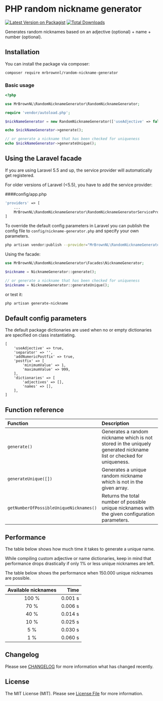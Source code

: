 # PHP random nickname generator

[![Latest Version on Packagist](https://img.shields.io/packagist/v/mrbrownnl/random-nickname-generator.svg?style=flat-square)](https://packagist.org/packages/mrbrownnl/random-nickname-generator)
[![Total Downloads](https://img.shields.io/packagist/dt/mrbrownnl/random-nickname-generator.svg?style=flat-square)](https://packagist.org/packages/mrbrownnl/random-nickname-generator)

Generates random nicknames based on an adjective (optional) + name + number (optional).

## Installation

You can install the package via composer:

```bash
composer require mrbrownnl/random-nickname-generator
```

### Basic usage

```php
<?php

use MrBrownNL\RandomNicknameGenerator\RandomNicknameGenerator;

require 'vendor/autoload.php';

$nickNameGenerator = new RandomNicknameGenerator(['useAdjective' => false]);

echo $nickNameGenerator->generate();

// or generate a nickname that has been checked for uniqueness
echo $nickNameGenerator->generateUnique();
```

## Using the Laravel facade

If you are using Laravel 5.5 and up, the service provider will automatically get registered.

For older versions of Laravel (<5.5), you have to add the service provider:

####config/app.php
```php
'providers' => [
    ...
    MrBrownNL\RandomNicknameGenerator\RandomNicknameGeneratorServiceProvider::class,
]
```

To override the default config parameters in Laravel
you can publish the config file to ```config/nickname-generator.php``` and specify your own parameters.
```bash
php artisan vendor:publish --provider="MrBrownNL\RandomNicknameGenerator\RandomNicknameGeneratorServiceProvider"
````

Using the facade:

```php 
use MrBrownNL\RandomNicknameGenerator\Facades\NicknameGenerator;

$nickname = NicknameGenerator::generate();

// or generate a nickname that has been checked for uniqueness
$nickname = NicknameGenerator::generateUnique();
```
or test it:
```bash
php artisan generate-nickname
```

## Default config parameters
The default package dictionaries are used when no or empty dictionaries are specified on class instantiating.
```
[
    'useAdjective' => true,
    'separator' => '',
    'addNumericPostfix' => true,
    'postfix' => [
        'minimumValue' => 1,
        'maximumValue' => 999,
    ],
    'dictionaries' => [
        'adjectives' => [],
        'names' => [],
    ],
]
```

## Function reference

| Function | Description |
|:---|:---|
| ``` generate() ``` | Generates a random nickname which is not stored in the uniquely generated nickname list or checked for uniqueness. |
| ``` generateUnique([]) ``` | Generates a unique random nickname which is not in the given array. |
| ``` getNumberOfPossibleUniqueNicknames() ``` | Returns the total number of possible unique nicknames with the given configuration parameters. |

## Performance

The table below shows how much time it takes to generate a unique name.

While compiling custom adjective or name dictionaries, keep in mind that performance drops drastically
if only 1% or less unique nicknames are left.

The table below shows the performance when 150.000 unique nicknames are possible. 

| Available nicknames | Time    |
|:-------------------:|--------:|
| 100 %               | 0.001 s |
| 70 %                | 0.006 s |
| 40 %                | 0.014 s |
| 10 %                | 0.025 s |
| 5 %                 | 0.030 s |
| 1 %                 | 0.060 s |

## Changelog

Please see [CHANGELOG](CHANGELOG.md) for more information what has changed recently.

## License

The MIT License (MIT). Please see [License File](LICENSE.md) for more information.

